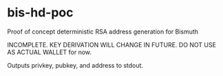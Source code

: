 # bis-hd-poc
Proof of concept deterministic RSA address generation for Bismuth

INCOMPLETE. KEY DERIVATION WILL CHANGE IN FUTURE. DO NOT USE AS ACTUAL WALLET for now.

Outputs privkey, pubkey, and address to stdout.